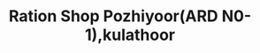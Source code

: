 ---
title: "Ration Shop Pozhiyoor(ARD N0-1),kulathoor"
url: /trivandrum/ration-shop-pozhiyoor-ard-n0-1-kulathoor/
shop: convenience
---
